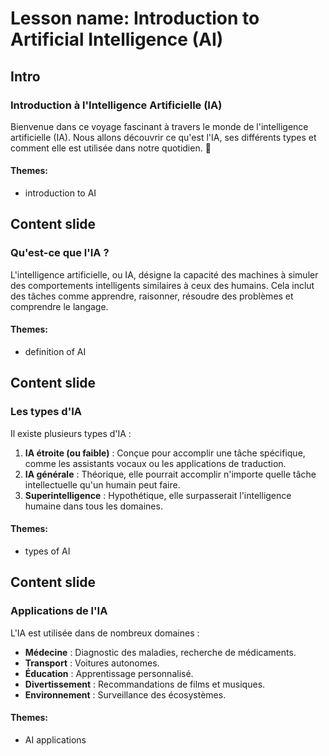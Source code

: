 # Lesson name: Introduction to Artificial Intelligence (AI)

## Intro

### Introduction à l'Intelligence Artificielle (IA)

Bienvenue dans ce voyage fascinant à travers le monde de l'intelligence artificielle (IA). Nous allons découvrir ce qu'est l'IA, ses différents types et comment elle est utilisée dans notre quotidien. 🤖

#### **Themes:**
- introduction to AI

## Content slide

### Qu'est-ce que l'IA ?

L'intelligence artificielle, ou IA, désigne la capacité des machines à simuler des comportements intelligents similaires à ceux des humains. Cela inclut des tâches comme apprendre, raisonner, résoudre des problèmes et comprendre le langage.

#### **Themes:**
- definition of AI

## Content slide

### Les types d'IA

Il existe plusieurs types d'IA :

1. **IA étroite (ou faible)** : Conçue pour accomplir une tâche spécifique, comme les assistants vocaux ou les applications de traduction.
2. **IA générale** : Théorique, elle pourrait accomplir n'importe quelle tâche intellectuelle qu'un humain peut faire.
3. **Superintelligence** : Hypothétique, elle surpasserait l'intelligence humaine dans tous les domaines.

#### **Themes:**
- types of AI

## Content slide

### Applications de l'IA

L'IA est utilisée dans de nombreux domaines :

- **Médecine** : Diagnostic des maladies, recherche de médicaments.
- **Transport** : Voitures autonomes.
- **Éducation** : Apprentissage personnalisé.
- **Divertissement** : Recommandations de films et musiques.
- **Environnement** : Surveillance des écosystèmes.

#### **Themes:**
- AI applications
